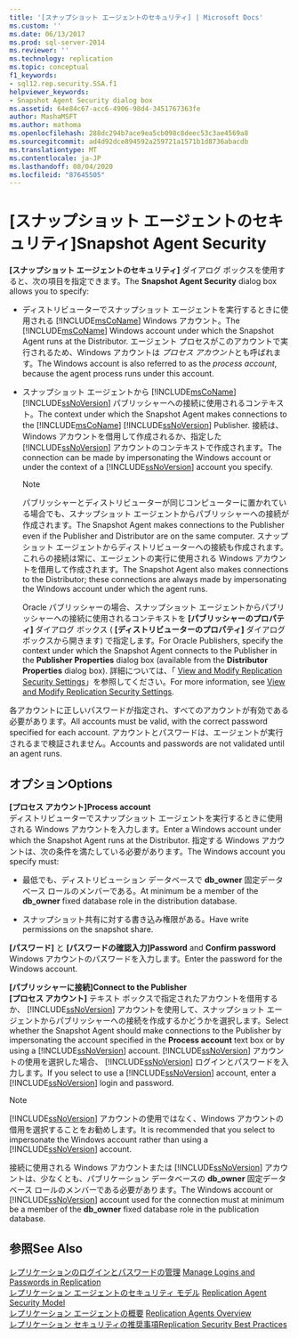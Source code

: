 ```yaml
---
title: '[スナップショット エージェントのセキュリティ] | Microsoft Docs'
ms.custom: ''
ms.date: 06/13/2017
ms.prod: sql-server-2014
ms.reviewer: ''
ms.technology: replication
ms.topic: conceptual
f1_keywords:
- sql12.rep.security.SSA.f1
helpviewer_keywords:
- Snapshot Agent Security dialog box
ms.assetid: 64e84c67-acc6-4906-98d4-3451767363fe
author: MashaMSFT
ms.author: mathoma
ms.openlocfilehash: 288dc294b7ace9ea5cb098c8deec53c3ae4569a8
ms.sourcegitcommit: ad4d92dce894592a259721a1571b1d8736abacdb
ms.translationtype: MT
ms.contentlocale: ja-JP
ms.lasthandoff: 08/04/2020
ms.locfileid: "87645505"
---
```

# <a name="snapshot-agent-security"></a><span data-ttu-id="fefa7-102">[スナップショット エージェントのセキュリティ]</span><span class="sxs-lookup"><span data-stu-id="fefa7-102">Snapshot Agent Security</span></span>
  <span data-ttu-id="fefa7-103">**[スナップショット エージェントのセキュリティ]** ダイアログ ボックスを使用すると、次の項目を指定できます。</span><span class="sxs-lookup"><span data-stu-id="fefa7-103">The **Snapshot Agent Security** dialog box allows you to specify:</span></span>  
  
-   <span data-ttu-id="fefa7-104">ディストリビューターでスナップショット エージェントを実行するときに使用される [!INCLUDE[msCoName](../../includes/msconame-md.md)] Windows アカウント。</span><span class="sxs-lookup"><span data-stu-id="fefa7-104">The [!INCLUDE[msCoName](../../includes/msconame-md.md)] Windows account under which the Snapshot Agent runs at the Distributor.</span></span> <span data-ttu-id="fefa7-105">エージェント プロセスがこのアカウントで実行されるため、Windows アカウントは *プロセス アカウント*とも呼ばれます。</span><span class="sxs-lookup"><span data-stu-id="fefa7-105">The Windows account is also referred to as the *process account*, because the agent process runs under this account.</span></span>  
  
-   <span data-ttu-id="fefa7-106">スナップショット エージェントから [!INCLUDE[msCoName](../../includes/msconame-md.md)] [!INCLUDE[ssNoVersion](../../includes/ssnoversion-md.md)] パブリッシャーへの接続に使用されるコンテキスト。</span><span class="sxs-lookup"><span data-stu-id="fefa7-106">The context under which the Snapshot Agent makes connections to the [!INCLUDE[msCoName](../../includes/msconame-md.md)] [!INCLUDE[ssNoVersion](../../includes/ssnoversion-md.md)] Publisher.</span></span> <span data-ttu-id="fefa7-107">接続は、Windows アカウントを借用して作成されるか、指定した [!INCLUDE[ssNoVersion](../../includes/ssnoversion-md.md)] アカウントのコンテキストで作成されます。</span><span class="sxs-lookup"><span data-stu-id="fefa7-107">The connection can be made by impersonating the Windows account or under the context of a [!INCLUDE[ssNoVersion](../../includes/ssnoversion-md.md)] account you specify.</span></span>  
  
    > [!NOTE]  
    >  <span data-ttu-id="fefa7-108">パブリッシャーとディストリビューターが同じコンピューターに置かれている場合でも、スナップショット エージェントからパブリッシャーへの接続が作成されます。</span><span class="sxs-lookup"><span data-stu-id="fefa7-108">The Snapshot Agent makes connections to the Publisher even if the Publisher and Distributor are on the same computer.</span></span> <span data-ttu-id="fefa7-109">スナップショット エージェントからディストリビューターへの接続も作成されます。これらの接続は常に、エージェントの実行に使用される Windows アカウントを借用して作成されます。</span><span class="sxs-lookup"><span data-stu-id="fefa7-109">The Snapshot Agent also makes connections to the Distributor; these connections are always made by impersonating the Windows account under which the agent runs.</span></span>  
  
     <span data-ttu-id="fefa7-110">Oracle パブリッシャーの場合、スナップショット エージェントからパブリッシャーへの接続に使用されるコンテキストを **[パブリッシャーのプロパティ]** ダイアログ ボックス ( **[ディストリビューターのプロパティ]** ダイアログ ボックスから開きます) で指定します。</span><span class="sxs-lookup"><span data-stu-id="fefa7-110">For Oracle Publishers, specify the context under which the Snapshot Agent connects to the Publisher in the **Publisher Properties** dialog box (available from the **Distributor Properties** dialog box).</span></span> <span data-ttu-id="fefa7-111">詳細については、「 [View and Modify Replication Security Settings](security/view-and-modify-replication-security-settings.md)」を参照してください。</span><span class="sxs-lookup"><span data-stu-id="fefa7-111">For more information, see [View and Modify Replication Security Settings](security/view-and-modify-replication-security-settings.md).</span></span>  
  
 <span data-ttu-id="fefa7-112">各アカウントに正しいパスワードが指定され、すべてのアカウントが有効である必要があります。</span><span class="sxs-lookup"><span data-stu-id="fefa7-112">All accounts must be valid, with the correct password specified for each account.</span></span> <span data-ttu-id="fefa7-113">アカウントとパスワードは、エージェントが実行されるまで検証されません。</span><span class="sxs-lookup"><span data-stu-id="fefa7-113">Accounts and passwords are not validated until an agent runs.</span></span>  
  
## <a name="options"></a><span data-ttu-id="fefa7-114">オプション</span><span class="sxs-lookup"><span data-stu-id="fefa7-114">Options</span></span>  
 <span data-ttu-id="fefa7-115">**[プロセス アカウント]**</span><span class="sxs-lookup"><span data-stu-id="fefa7-115">**Process account**</span></span>  
 <span data-ttu-id="fefa7-116">ディストリビューターでスナップショット エージェントを実行するときに使用される  Windows アカウントを入力します。</span><span class="sxs-lookup"><span data-stu-id="fefa7-116">Enter a Windows account under which the Snapshot Agent runs at the Distributor.</span></span> <span data-ttu-id="fefa7-117">指定する Windows アカウントは、次の条件を満たしている必要があります。</span><span class="sxs-lookup"><span data-stu-id="fefa7-117">The Windows account you specify must:</span></span>  
  
-   <span data-ttu-id="fefa7-118">最低でも、ディストリビューション データベースで **db_owner** 固定データベース ロールのメンバーである。</span><span class="sxs-lookup"><span data-stu-id="fefa7-118">At minimum be a member of the **db_owner** fixed database role in the distribution database.</span></span>  
  
-   <span data-ttu-id="fefa7-119">スナップショット共有に対する書き込み権限がある。</span><span class="sxs-lookup"><span data-stu-id="fefa7-119">Have write permissions on the snapshot share.</span></span>  
  
 <span data-ttu-id="fefa7-120">**[パスワード]** と **[パスワードの確認入力]**</span><span class="sxs-lookup"><span data-stu-id="fefa7-120">**Password** and **Confirm password**</span></span>  
 <span data-ttu-id="fefa7-121">Windows アカウントのパスワードを入力します。</span><span class="sxs-lookup"><span data-stu-id="fefa7-121">Enter the password for the Windows account.</span></span>  
  
 <span data-ttu-id="fefa7-122">**[パブリッシャーに接続]**</span><span class="sxs-lookup"><span data-stu-id="fefa7-122">**Connect to the Publisher**</span></span>  
 <span data-ttu-id="fefa7-123">**[プロセス アカウント]** テキスト ボックスで指定されたアカウントを借用するか、 [!INCLUDE[ssNoVersion](../../includes/ssnoversion-md.md)] アカウントを使用して、スナップショット エージェントからパブリッシャーへの接続を作成するかどうかを選択します。</span><span class="sxs-lookup"><span data-stu-id="fefa7-123">Select whether the Snapshot Agent should make connections to the Publisher by impersonating the account specified in the **Process account** text box or by using a [!INCLUDE[ssNoVersion](../../includes/ssnoversion-md.md)] account.</span></span> <span data-ttu-id="fefa7-124">[!INCLUDE[ssNoVersion](../../includes/ssnoversion-md.md)] アカウントの使用を選択した場合、 [!INCLUDE[ssNoVersion](../../includes/ssnoversion-md.md)] ログインとパスワードを入力します。</span><span class="sxs-lookup"><span data-stu-id="fefa7-124">If you select to use a [!INCLUDE[ssNoVersion](../../includes/ssnoversion-md.md)] account, enter a [!INCLUDE[ssNoVersion](../../includes/ssnoversion-md.md)] login and password.</span></span>  
  
> [!NOTE]  
>  <span data-ttu-id="fefa7-125">[!INCLUDE[ssNoVersion](../../includes/ssnoversion-md.md)] アカウントの使用ではなく、Windows アカウントの借用を選択することをお勧めします。</span><span class="sxs-lookup"><span data-stu-id="fefa7-125">It is recommended that you select to impersonate the Windows account rather than using a [!INCLUDE[ssNoVersion](../../includes/ssnoversion-md.md)] account.</span></span>  
  
 <span data-ttu-id="fefa7-126">接続に使用される Windows アカウントまたは [!INCLUDE[ssNoVersion](../../includes/ssnoversion-md.md)] アカウントは、少なくとも、パブリケーション データベースの **db_owner** 固定データベース ロールのメンバーである必要があります。</span><span class="sxs-lookup"><span data-stu-id="fefa7-126">The Windows account or [!INCLUDE[ssNoVersion](../../includes/ssnoversion-md.md)] account used for the connection must at minimum be a member of the **db_owner** fixed database role in the publication database.</span></span>  
  
## <a name="see-also"></a><span data-ttu-id="fefa7-127">参照</span><span class="sxs-lookup"><span data-stu-id="fefa7-127">See Also</span></span>  
 <span data-ttu-id="fefa7-128">[レプリケーションのログインとパスワードの管理](security/identity-and-access-control-replication.md#manage-logins-and-passwords-in-replication) </span><span class="sxs-lookup"><span data-stu-id="fefa7-128">[Manage Logins and Passwords in Replication](security/identity-and-access-control-replication.md#manage-logins-and-passwords-in-replication) </span></span>  
 <span data-ttu-id="fefa7-129">[レプリケーション エージェントのセキュリティ モデル](security/replication-agent-security-model.md) </span><span class="sxs-lookup"><span data-stu-id="fefa7-129">[Replication Agent Security Model](security/replication-agent-security-model.md) </span></span>  
 <span data-ttu-id="fefa7-130">[レプリケーション エージェントの概要](agents/replication-agents-overview.md) </span><span class="sxs-lookup"><span data-stu-id="fefa7-130">[Replication Agents Overview](agents/replication-agents-overview.md) </span></span>  
 [<span data-ttu-id="fefa7-131">レプリケーション セキュリティの推奨事項</span><span class="sxs-lookup"><span data-stu-id="fefa7-131">Replication Security Best Practices</span></span>](security/replication-security-best-practices.md)  
  
  
